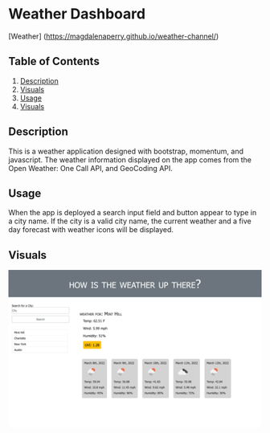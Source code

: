 # Weather Dashboard


[Weather] (https://magdalenaperry.github.io/weather-channel/)

## Table of Contents
1. [Description](#Description)
2. [Visuals](#Visuals)
3. [Usage](#Usage)
4. [Visuals](#Visuals)


## Description
This is a weather application designed with bootstrap, momentum, and javascript. The weather information displayed on the app comes from the Open Weather: One Call API, and GeoCoding API.

## Usage
When the app is deployed a search input field and button appear to type in a city name. If the city is a valid city name, the current weather and a five day forecast with weather icons will be displayed.

## Visuals
![Planner](./images/weather-dashboard.png)
